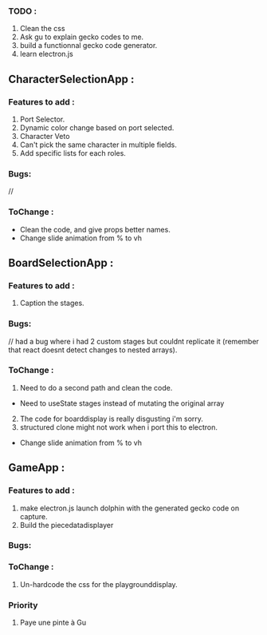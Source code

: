 ### TODO :
1. Clean the css
2. Ask gu to explain gecko codes to me.
3. build a functionnal gecko code generator.
4. learn electron.js

## CharacterSelectionApp : 

### Features to add :
1. Port Selector.
2. Dynamic color change based on port selected.
3. Character Veto
4. Can't pick the same character in multiple fields.
5. Add specific lists for each roles.

### Bugs:
//
### ToChange :
- Clean the code, and give props better names.
- Change slide animation from % to vh

## BoardSelectionApp : 

### Features to add :
1. Caption the stages.

### Bugs:
// had a bug where i had 2 custom stages but couldnt replicate it (remember that react doesnt detect changes to nested arrays).
### ToChange :
1. Need to do a second path and clean the code.
- Need to useState stages instead of mutating the original array
2. The code for boarddisplay is really disgusting i'm sorry.
3. structured clone might not work when i port this to electron.
- Change slide animation from % to vh

## GameApp : 

### Features to add :
1. make electron.js launch dolphin with the generated gecko code on capture.
2. Build the piecedatadisplayer

### Bugs:


### ToChange :
1. Un-hardcode the css for the playgrounddisplay.

### Priority
1. Paye une pinte à Gu